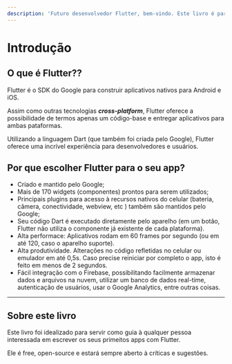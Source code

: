 ```yaml
---
description: 'Futuro desenvolvedor Flutter, bem-vindo. Este livro é para você.'
---
```


# Introdução

## O que é Flutter??

Flutter é o SDK do Google para construir aplicativos nativos para Android e iOS.

Assim como outras tecnologias _**cross-platform**_, Flutter oferece a possibilidade de termos apenas um código-base e entregar aplicativos para ambas pataformas.

Utilizando a linguagem Dart \(que também foi criada pelo Google\), Flutter oferece uma incrível experiência para desenvolvedores e usuários.

## Por que escolher Flutter para o seu app?

* Criado e mantido pelo Google;
* Mais de 170 widgets \(componentes\) prontos para serem utilizados;
* Principais plugins para acesso à recursos nativos do celular \(bateria, câmera, conectividade, webview, etc \) também são mantidos pelo Google;
* Seu código Dart é executado diretamente pelo aparelho \(em um botão, Flutter não utiliza o componente já existente de cada plataforma\). 
* Alta performace: Aplicativos rodam em 60 frames por segundo \(ou em até 120, caso o aparelho suporte\).
* Alta produtividade. Alterações no código refletidas no celular ou emulador em até 0,5s. Caso precise reiniciar por completo o app, isto é feito em menos de 2 segundos.
* Fácil integração com o Firebase, possibilitando facilmente armazenar dados e arquivos na nuvem, utilizar um banco de dados real-time, autenticação de usuários, usar o Google Analytics, entre outras coisas.
* * * * 
## Sobre este livro

Este livro foi idealizado para servir como guia à qualquer pessoa interessada em escrever os seus primeitos apps com Flutter. 

Ele é free, open-source e estará sempre aberto à críticas e sugestões.     



 

